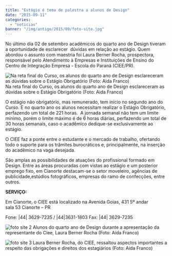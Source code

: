 ```yaml
---
title: "Estágio é tema de palestra a alunos de Design"
date: "2015-09-11"
categories: 
  - "noticias"
banner: "/img/antigo/2015/09/foto-site.jpg"
---
```




No último dia 02 de setembro acadêmicos do quarto ano de Design tiveram a oportunidade de esclarecer  dúvidas em relação ao estágio. Quem abordou o assunto com maestria foi Laura Berner Rocha, prospectora, responsável pelo Atendimento à Empresas e Instituições de Ensino do Centro de Integração Empresa - Escola do Paraná (CIEE/PR).

<!--more-->

![Na reta final do Curso, os alunos do quarto ano de Design esclareceram as dúvidas sobre o Estágio Obrigatório (Foto: Aida Franco)](/img/antigo/2015/09/foto-site.jpg) Na reta final do Curso, os alunos do quarto ano de Design esclareceram as dúvidas sobre o Estágio Obrigatório (Foto: Aida Franco)

O estágio não obrigatório, mas remunerado, tem início no segundo ano do Curso. E no quarto ano os alunos necessitam realizar o Estágio Obrigatório, perfazendo um total de 221 horas.  A jornada semanal não tem um limite mínimo, porém o limite máximo é de 6 horas diárias, perfazendo um total de 30 horas semanais, caso o acadêmico dedique-se exclusivamente ao estágio.

O CIEE faz a ponte entre o estudante e o mercado de trabalho, ofertando todo o suporte para os trâmites burocráticos e, principalmente, na inserção do acadêmico na vaga desejada.

São amplas as possibilidades de atuações do profissional formado em Design. Entre as áreas procuradas com vistas ao estágio e um posterior emprego fixo, em Cianorte destacam-se o setor moveleiro, agências de publicidade,estúdios fotográficos, empresas do ramo de confecções, entre outros.

**SERVIÇO:** 

Em Cianorte, o CIEE está localizado na Avenida Goias, 431 5º andar sala 53 Cianorte – PR

Fone: |44| 3629-7235 / |44|3631-1803 Fax: |44| 3629-7235

![foto site 2](/img/antigo/2015/09/foto-site-2.jpg) Alunos do quarto ano de Design durante a apresentação da representante do Ciee, Laura Berner Rocha (Foto: Aida Franco)

![foto site 3](/img/antigo/2015/09/foto-site-3.jpg) Laura Berner Rocha, do CIEE, ressaltou aspectos importantes a respeito das obrigações e direitos dos estagiários (Foto: Aida Franco)

